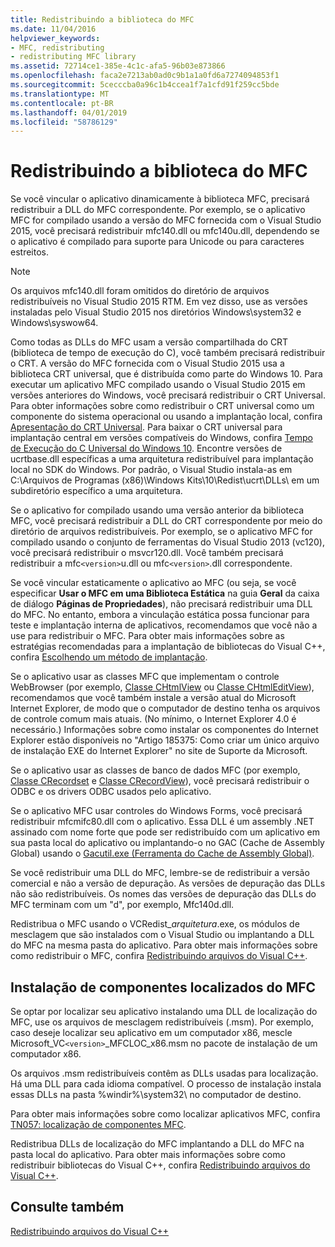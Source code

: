 ```yaml
---
title: Redistribuindo a biblioteca do MFC
ms.date: 11/04/2016
helpviewer_keywords:
- MFC, redistributing
- redistributing MFC library
ms.assetid: 72714ce1-385e-4c1c-afa5-96b03e873866
ms.openlocfilehash: faca2e7213ab0ad0c9b1a1a0fd6a7274094853f1
ms.sourcegitcommit: 5cecccba0a96c1b4ccea1f7a1cfd91f259cc5bde
ms.translationtype: MT
ms.contentlocale: pt-BR
ms.lasthandoff: 04/01/2019
ms.locfileid: "58786129"
---
```

# <a name="redistributing-the-mfc-library"></a>Redistribuindo a biblioteca do MFC

Se você vincular o aplicativo dinamicamente à biblioteca MFC, precisará redistribuir a DLL do MFC correspondente. Por exemplo, se o aplicativo MFC for compilado usando a versão do MFC fornecida com o Visual Studio 2015, você precisará redistribuir mfc140.dll ou mfc140u.dll, dependendo se o aplicativo é compilado para suporte para Unicode ou para caracteres estreitos.

> [!NOTE]
>  Os arquivos mfc140.dll foram omitidos do diretório de arquivos redistribuíveis no Visual Studio 2015 RTM. Em vez disso, use as versões instaladas pelo Visual Studio 2015 nos diretórios Windows\system32 e Windows\syswow64.

Como todas as DLLs do MFC usam a versão compartilhada do CRT (biblioteca de tempo de execução do C), você também precisará redistribuir o CRT. A versão do MFC fornecida com o Visual Studio 2015 usa a biblioteca CRT universal, que é distribuída como parte do Windows 10. Para executar um aplicativo MFC compilado usando o Visual Studio 2015 em versões anteriores do Windows, você precisará redistribuir o CRT Universal. Para obter informações sobre como redistribuir o CRT universal como um componente do sistema operacional ou usando a implantação local, confira [Apresentação do CRT Universal](https://devblogs.microsoft.com/cppblog/introducing-the-universal-crt/). Para baixar o CRT universal para implantação central em versões compatíveis do Windows, confira [Tempo de Execução do C Universal do Windows 10](https://www.microsoft.com/en-us/download/details.aspx?id=48234). Encontre versões de ucrtbase.dll específicas a uma arquitetura redistribuível para implantação local no SDK do Windows. Por padrão, o Visual Studio instala-as em C:\Arquivos de Programas (x86)\Windows Kits\10\Redist\ucrt\DLLs\ em um subdiretório específico a uma arquitetura.

Se o aplicativo for compilado usando uma versão anterior da biblioteca MFC, você precisará redistribuir a DLL do CRT correspondente por meio do diretório de arquivos redistribuíveis. Por exemplo, se o aplicativo MFC for compilado usando o conjunto de ferramentas do Visual Studio 2013 (vc120), você precisará redistribuir o msvcr120.dll. Você também precisará redistribuir a mfc`<version>`u.dll ou mfc`<version>`.dll correspondente.

Se você vincular estaticamente o aplicativo ao MFC (ou seja, se você especificar **Usar o MFC em uma Biblioteca Estática** na guia **Geral** da caixa de diálogo **Páginas de Propriedades**), não precisará redistribuir uma DLL do MFC. No entanto, embora a vinculação estática possa funcionar para teste e implantação interna de aplicativos, recomendamos que você não a use para redistribuir o MFC. Para obter mais informações sobre as estratégias recomendadas para a implantação de bibliotecas do Visual C++, confira [Escolhendo um método de implantação](choosing-a-deployment-method.md).

Se o aplicativo usar as classes MFC que implementam o controle WebBrowser (por exemplo, [Classe CHtmlView](../mfc/reference/chtmlview-class.md) ou [Classe CHtmlEditView](../mfc/reference/chtmleditview-class.md)), recomendamos que você também instale a versão atual do Microsoft Internet Explorer, de modo que o computador de destino tenha os arquivos de controle comum mais atuais. (No mínimo, o Internet Explorer 4.0 é necessário.) Informações sobre como instalar os componentes do Internet Explorer estão disponíveis no "Artigo 185375: Como criar um único arquivo de instalação EXE do Internet Explorer" no site de Suporte da Microsoft.

Se o aplicativo usar as classes de banco de dados MFC (por exemplo, [Classe CRecordset](../mfc/reference/crecordset-class.md) e [Classe CRecordView](../mfc/reference/crecordview-class.md)), você precisará redistribuir o ODBC e os drivers ODBC usados pelo aplicativo.

Se o aplicativo MFC usar controles do Windows Forms, você precisará redistribuir mfcmifc80.dll com o aplicativo. Essa DLL é um assembly .NET assinado com nome forte que pode ser redistribuído com um aplicativo em sua pasta local do aplicativo ou implantando-o no GAC (Cache de Assembly Global) usando o [Gacutil.exe (Ferramenta do Cache de Assembly Global)](/dotnet/framework/tools/gacutil-exe-gac-tool).

Se você redistribuir uma DLL do MFC, lembre-se de redistribuir a versão comercial e não a versão de depuração. As versões de depuração das DLLs não são redistribuíveis. Os nomes das versões de depuração das DLLs do MFC terminam com um "d", por exemplo, Mfc140d.dll.

Redistribua o MFC usando o VCRedist_*arquitetura*.exe, os módulos de mesclagem que são instalados com o Visual Studio ou implantando a DLL do MFC na mesma pasta do aplicativo. Para obter mais informações sobre como redistribuir o MFC, confira [Redistribuindo arquivos do Visual C++](redistributing-visual-cpp-files.md).

## <a name="installation-of-localized-mfc-components"></a>Instalação de componentes localizados do MFC

Se optar por localizar seu aplicativo instalando uma DLL de localização do MFC, use os arquivos de mesclagem redistribuíveis (.msm). Por exemplo, caso deseje localizar seu aplicativo em um computador x86, mescle Microsoft_VC`<version>`_MFCLOC_x86.msm no pacote de instalação de um computador x86.

Os arquivos .msm redistribuíveis contêm as DLLs usadas para localização. Há uma DLL para cada idioma compatível. O processo de instalação instala essas DLLs na pasta %windir%\system32\ no computador de destino.

Para obter mais informações sobre como localizar aplicativos MFC, confira [TN057: localização de componentes MFC](../mfc/tn057-localization-of-mfc-components.md).

Redistribua DLLs de localização do MFC implantando a DLL do MFC na pasta local do aplicativo. Para obter mais informações sobre como redistribuir bibliotecas do Visual C++, confira [Redistribuindo arquivos do Visual C++](redistributing-visual-cpp-files.md).

## <a name="see-also"></a>Consulte também

[Redistribuindo arquivos do Visual C++](redistributing-visual-cpp-files.md)
